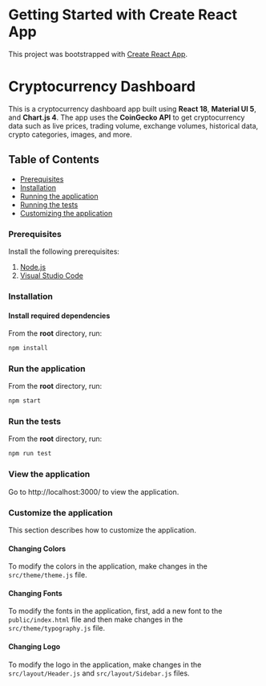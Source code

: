 # Getting Started with Create React App

This project was bootstrapped with [Create React App](https://github.com/facebook/create-react-app).

# Cryptocurrency Dashboard

This is a cryptocurrency dashboard app built using **React 18**, **Material UI 5**, and **Chart.js 4**. The app uses the **CoinGecko API** to get cryptocurrency data such as live prices, trading volume, exchange volumes, historical data, crypto categories, images, and more.

## Table of Contents

- [Prerequisites](#prerequisites)
- [Installation](#installation)
- [Running the application](#run-the-application)
- [Running the tests](#run-the-tests)
- [Customizing the application](#customize-the-application)

### Prerequisites

Install the following prerequisites:

1. [Node.js](https://nodejs.org/en/)
2. [Visual Studio Code](https://code.visualstudio.com/download)

### Installation

#### Install required dependencies

From the **root** directory, run:

```bash
npm install
```

### Run the application

From the **root** directory, run:

```bash
npm start
```

### Run the tests

From the **root** directory, run:

```bash
npm run test
```

### View the application

Go to http://localhost:3000/ to view the application.

### Customize the application

This section describes how to customize the application.

#### Changing Colors

To modify the colors in the application, make changes in the `src/theme/theme.js` file.

#### Changing Fonts

To modify the fonts in the application, first, add a new font to the `public/index.html` file and then make changes in the `src/theme/typography.js` file.

#### Changing Logo

To modify the logo in the application, make changes in the `src/layout/Header.js` and `src/layout/Sidebar.js` files.

